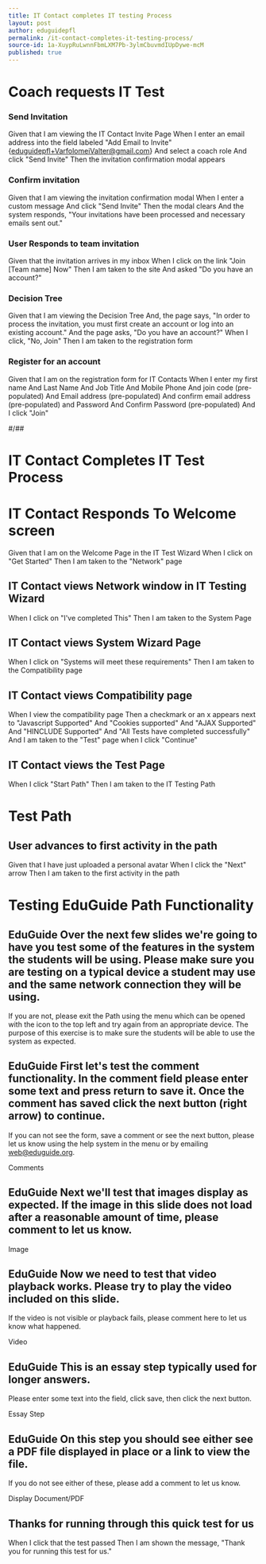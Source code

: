 ```yaml
---
title: IT Contact completes IT testing Process
layout: post
author: eduguidepfl
permalink: /it-contact-completes-it-testing-process/
source-id: 1a-XuypRuLwnnFbmLXM7Pb-3ylmCbuvmdIUpDywe-mcM
published: true
---
```

# Coach requests IT Test

### Send Invitation

Given that I am viewing the IT Contact Invite Page
When I enter an email address into the field labeled "Add Email to Invite" {eduguidepfl+VarfolomeiValter@gmail.com}
And select a coach role
And click "Send Invite"
Then the invitation confirmation modal appears

###

### Confirm invitation				

Given that I am viewing the invitation confirmation modal
When I enter a custom message
And click "Send Invite"
Then the modal clears
And the system responds, "Your invitations have been processed and necessary emails sent out."

###

### User Responds to team invitation			

Given that the invitation arrives in my inbox
When I click on the link "Join [Team name] Now"
Then I am taken to the site
And asked "Do you have an account?"

###

### Decision Tree

Given that I am viewing the Decision Tree
And, the page says, "In order to process the invitation, you must first create an account or log into an existing account."
And the page asks, "Do you have an account?"
When I click, "No, Join"
Then I am taken to the registration form

###

### Register for an account

Given that I am on the registration form for IT Contacts
When I enter my first name
And Last Name
And Job Title
And Mobile Phone
And join code (pre-populated)
And Email address (pre-populated)
And confirm email address (pre-populated)
and Password
And Confirm Password (pre-populated)
And I click "Join"	


#/##



# IT Contact Completes IT Test Process


# IT Contact Responds To Welcome screen

Given that I am on the Welcome Page in the IT Test Wizard
When I click on "Get Started"
Then I am taken to the "Network" page

###

## IT Contact views Network window in IT Testing Wizard

When I click on "I've completed This"
Then I am taken to the System Page

###

## IT Contact views System Wizard Page

When I click on "Systems will meet these requirements"
Then I am taken to the Compatibility page

###

## IT Contact views Compatibility page

When I view the compatibility page
Then a checkmark or an x appears next to "Javascript Supported"
And "Cookies supported"
And "AJAX Supported"
And "HINCLUDE Supported"
And "All Tests have completed successfully"
And I am taken to the "Test" page when I click "Continue"

###

## IT Contact views the Test Page

When I click "Start Path"
Then I am taken to the IT Testing Path

###

# Test Path

## User advances to first activity in the path

Given that I have just uploaded a personal avatar
When I click the "Next" arrow
Then I am taken to the first activity in the path

###

# Testing EduGuide Path Functionality

## EduGuide Over the next few slides we're going to have you test some of the features in the system the students will be using. Please make sure you are testing on a typical device a student may use and the same network connection they will be using. 
If you are not, please exit the Path using the menu which can be opened with the icon to the top left and try again from an appropriate device. The purpose of this exercise is to make sure the students will be able to use the system as expected.

## EduGuide First let's test the comment functionality. In the comment field please enter some text and press return to save it. Once the comment has saved click the next button (right arrow) to continue. 
If you can not see the form, save a comment or see the next button, please let us know using the help system in the menu or by emailing web@eduguide.org.

Comments

## EduGuide Next we'll test that images display as expected. If the image in this slide does not load after a reasonable amount of time, please comment to let us know.

Image

## EduGuide Now we need to test that video playback works. Please try to play the video included on this slide.
If the video is not visible or playback fails, please comment here to let us know what happened.

Video

## EduGuide This is an essay step typically used for longer answers. 
Please enter some text into the field, click save, then click the next button.

Essay Step

## EduGuide On this step you should see either see a PDF file displayed in place or a link to view the file. 
If you do not see either of these, please add a comment to let us know.

Display Document/PDF

## Thanks for running through this quick test for us

When I click that the test passed
Then I am shown the message, "Thank you for running this test for us."

